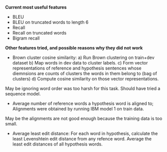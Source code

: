 **Current most useful features**

* BLEU
* BLEU on truncated words to length 6
* Recall
* Recall on truncated words
* Bigram recall

**Other features tried, and possible reasons why they did not work**

* Brown cluster cosine similarity:  a) Run Brown clustering on train+dev dataset b) Map words in dev data to cluster labels. c) Form vector representations of reference and hypothesis sentences whose diemnsions are counts of clusters the words in them belong to (bag of clusters) d) Compute cosine similarity on those vector representations.

May be ignoring word order was too harsh for this task.  Should have tried a sequence model.

*  Average number of reference words a hypothesis word is aligned to; Alignments were obtained by running IBM model 1 on train data.

May be the alignments are not good enough because the training data is too small.

* Average least edit distance: For each word in hypothesis, calculate the least Levenshtein edit distance from any refence word.  Average the least edit distances of all hypothesis words.
